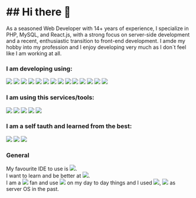 <h1>## Hi there 👋</h1>

As a seasoned Web Developer with 14+ years of experience, I specialize in PHP, MySQL, and React.js, with a strong focus on server-side development and a recent, enthusiastic transition to front-end development. I amde my hobby into my profession and I enjoy developing very much as I don`t feel like I am working at all.

<h3>I am developing using:</h3>
<div style="display:gred">
  <img src="https://img.shields.io/badge/React-20232A?style=for-the-badge&logo=react&logoColor=61DAFB" />
  <img src="https://img.shields.io/badge/PHP-777BB4?style=for-the-badge&logo=php&logoColor=white" />
  <img src="https://img.shields.io/badge/MySQL-005C84?style=for-the-badge&logo=mysql&logoColor=white" />
  <img src="https://img.shields.io/badge/CSS3-1572B6?style=for-the-badge&logo=css3&logoColor=white" />
  <img src="https://img.shields.io/badge/HTML5-E34F26?style=for-the-badge&logo=html5&logoColor=white" />
  <img src="https://img.shields.io/badge/Drupal-0678BE?style=for-the-badge&logo=drupal&logoColor=white" />
  <img src="https://img.shields.io/badge/JavaScript-323330?style=for-the-badge&logo=javascript&logoColor=F7DF1E" />
  <img src="https://img.shields.io/badge/Bootstrap-563D7C?style=for-the-badge&logo=bootstrap&logoColor=white" />
  <img src="https://img.shields.io/badge/MongoDB-4EA94B?style=for-the-badge&logo=mongodb&logoColor=white" />
  <img src="https://img.shields.io/badge/Sass-CC6699?style=for-the-badge&logo=sass&logoColor=white" />
  <img src="https://img.shields.io/badge/Node%20js-339933?style=for-the-badge&logo=nodedotjs&logoColor=white" />
  <img src="https://img.shields.io/badge/Vue%20js-35495E?style=for-the-badge&logo=vuedotjs&logoColor=4FC08D" />
  <img src="https://img.shields.io/badge/next%20js-000000?style=for-the-badge&logo=nextdotjs&logoColor=white" />
  <img src="https://img.shields.io/badge/Express%20js-000000?style=for-the-badge&logo=express&logoColor=white" />
</div>

<h3>I am using this services/tools:</h3>
<div style="display:gred">
  <img src="https://img.shields.io/badge/Apache-D22128?style=for-the-badge&logo=Apache&logoColor=white" />
  <img src="https://img.shields.io/badge/GIT-E44C30?style=for-the-badge&logo=git&logoColor=white" />
  <img src="https://img.shields.io/badge/Heroku-430098?style=for-the-badge&logo=heroku&logoColor=white" />
  <img src="https://img.shields.io/badge/Postman-FF6C37?style=for-the-badge&logo=Postman&logoColor=white" />
  <img src="https://img.shields.io/badge/ChatGPT-74aa9c?style=for-the-badge&logo=openai&logoColor=white" />
</div>

<h3>I am a self tauth and learned from the best:</h3>
<div style="display:gred">
  <img src="https://img.shields.io/badge/W3Schools-04AA6D?style=for-the-badge&logo=W3Schools&logoColor=white" />
  <img src="https://img.shields.io/badge/Coursera-0056D2?style=for-the-badge&logo=Coursera&logoColor=white" />
  <img src="https://img.shields.io/badge/Udemy-EC5252?style=for-the-badge&logo=Udemy&logoColor=white" />
</div>

<h3>General</h3>
<div>My favourite IDE to use is <img src="http://img.shields.io/badge/-PHPStorm-181717?style=for-the-badge&logo=phpstorm&logoColor=white" />.</div>
<div>I want to learn and be better at <img src="https://img.shields.io/badge/React_Native-20232A?style=for-the-badge&logo=react&logoColor=61DAFB" />.</div>
<div>I am a <img src="https://img.shields.io/badge/Linux-FCC624?style=for-the-badge&logo=linux&logoColor=black" /> fan and use <img src="https://img.shields.io/badge/Ubuntu-E95420?style=for-the-badge&logo=ubuntu&logoColor=white" /> on my day to day things and I used <img src="https://img.shields.io/badge/Cent%20OS-262577?style=for-the-badge&logo=CentOS&logoColor=white" />, <img src="https://img.shields.io/badge/Debian-A81D33?style=for-the-badge&logo=debian&logoColor=white" /> as server OS in the past.</div>


<!--
**kerroy/kerroy** is a ✨ _special_ ✨ repository because its `README.md` (this file) appears on your GitHub profile.

Here are some ideas to get you started:

- 🔭 I’m currently working on ...
- 🌱 I’m currently learning ...
- 👯 I’m looking to collaborate on ...
- 🤔 I’m looking for help with ...
- 💬 Ask me about ...
- 📫 How to reach me: ...
- 😄 Pronouns: ...
- ⚡ Fun fact: ...
-->
